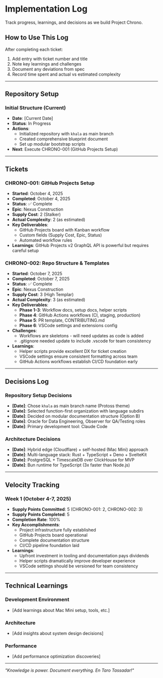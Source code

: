 # Implementation Log

Track progress, learnings, and decisions as we build Project Chrono.

## How to Use This Log

After completing each ticket:
1. Add entry with ticket number and title
2. Note key learnings and challenges
3. Document any deviations from spec
4. Record time spent and actual vs estimated complexity

---

## Repository Setup

### Initial Structure (Current)
- **Date**: [Current Date]
- **Status**: In Progress
- **Actions**:
  - Initialized repository with `khala` as main branch
  - Created comprehensive blueprint document
  - Set up modular bootstrap scripts
- **Next**: Execute CHRONO-001 (GitHub Projects Setup)

---

## Tickets

### CHRONO-001: GitHub Projects Setup
- **Started**: October 4, 2025
- **Completed**: October 4, 2025
- **Status**: ✅ Complete
- **Epic**: Nexus Construction
- **Supply Cost**: 2 (Stalker)
- **Actual Complexity**: 2 (as estimated)
- **Key Deliverables**:
  - GitHub Projects board with Kanban workflow
  - Custom fields (Supply Cost, Epic, Status)
  - Automated workflow rules
- **Learnings**: GitHub Projects v2 GraphQL API is powerful but requires careful setup

### CHRONO-002: Repo Structure & Templates
- **Started**: October 7, 2025
- **Completed**: October 7, 2025
- **Status**: ✅ Complete
- **Epic**: Nexus Construction
- **Supply Cost**: 3 (High Templar)
- **Actual Complexity**: 3 (as estimated)
- **Key Deliverables**:
  - **Phase 1-3**: Workflow docs, setup docs, helper scripts
  - **Phase 4**: GitHub Actions workflows (CI, staging, production)
  - **Phase 5**: PR template, CONTRIBUTING.md
  - **Phase 6**: VSCode settings and extensions config
- **Challenges**:
  - Workflows are skeletons - will need updates as code is added
  - .gitignore needed update to include .vscode for team consistency
- **Learnings**:
  - Helper scripts provide excellent DX for ticket creation
  - VSCode settings ensure consistent formatting across team
  - GitHub Actions workflows establish CI/CD foundation early

---

## Decisions Log

### Repository Setup Decisions
- **[Date]**: Chose `khala` as main branch name (Protoss theme)
- **[Date]**: Selected function-first organization with language subdirs
- **[Date]**: Decided on modular documentation structure (Option B)
- **[Date]**: Oracle for Data Engineering, Observer for QA/Testing roles
- **[Date]**: Primary development tool: Claude Code

### Architecture Decisions
- **[Date]**: Hybrid edge (Cloudflare) + self-hosted (Mac Mini) approach
- **[Date]**: Multi-language stack: Rust + TypeScript + Deno + SvelteKit
- **[Date]**: PostgreSQL + TimescaleDB over ClickHouse for MVP
- **[Date]**: Bun runtime for TypeScript (3x faster than Node.js)

---

## Velocity Tracking

### Week 1 (October 4-7, 2025)
- **Supply Points Committed**: 5 (CHRONO-001: 2, CHRONO-002: 3)
- **Supply Points Completed**: 5
- **Completion Rate**: 100%
- **Key Accomplishments**:
  - Project infrastructure fully established
  - GitHub Projects board operational
  - Complete documentation structure
  - CI/CD pipeline foundation laid
- **Learnings**:
  - Upfront investment in tooling and documentation pays dividends
  - Helper scripts dramatically improve developer experience
  - VSCode settings should be versioned for team consistency

---

## Technical Learnings

### Development Environment
- [Add learnings about Mac Mini setup, tools, etc.]

### Architecture
- [Add insights about system design decisions]

### Performance
- [Add performance optimization discoveries]

---

*"Knowledge is power. Document everything. En Taro Tassadar!"*
